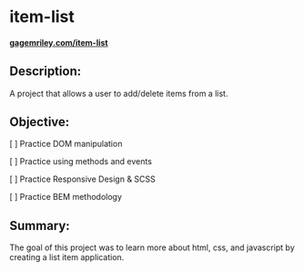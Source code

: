 # item-list

#### [gagemriley.com/item-list](https://www.gagemriley.com/item-list/)

## Description:
A project that allows a user to add/delete items from a list.

## Objective:
[ ] Practice DOM manipulation

[ ] Practice using methods and events

[ ] Practice Responsive Design & SCSS

[ ] Practice BEM methodology

## Summary:
The goal of this project was to learn more about html, css, and javascript by creating a list item application.
